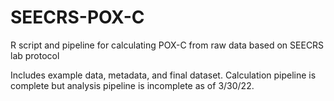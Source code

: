 # SEECRS-POX-C
R script and pipeline for calculating POX-C from raw data based on SEECRS lab protocol

Includes example data, metadata, and final dataset. Calculation pipeline is complete but analysis pipeline is incomplete as of 3/30/22. 
